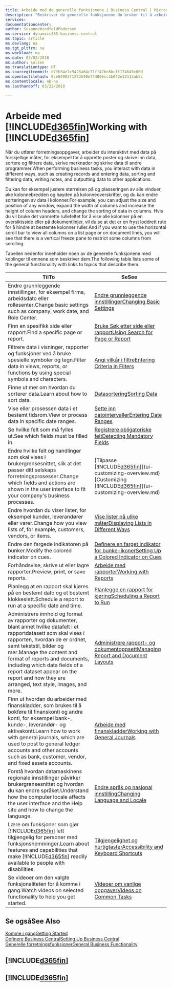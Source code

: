 ```yaml
---
title: Arbeide med de generelle funksjonene i Business Central | Microsoft-dokumentasjon
description: "Beskriver de generelle funksjonene du bruker til å arbeide med data i Business Central, for eksempel angi verdier, sortere data og bytte visninger."
services: 
documentationcenter: 
author: SusanneWindfeldPedersen
ms.service: dynamics365-business-central
ms.topic: article
ms.devlang: na
ms.tgt_pltfrm: na
ms.workload: na
ms.date: 03/02/2018
ms.author: solsen
ms.translationtype: HT
ms.sourcegitcommit: d7fb34e1c9428a64c71ff47be8bcff174649c00d
ms.openlocfilehash: 0ce84903f1273540e744006cc3b042e12113ab5c
ms.contentlocale: nb-no
ms.lasthandoff: 03/22/2018

---
```

# <a name="working-with-included365finincludesd365finmdmd"></a><span data-ttu-id="409f5-103">Arbeide med [!INCLUDE[d365fin](includes/d365fin_md.md)]</span><span class="sxs-lookup"><span data-stu-id="409f5-103">Working with [!INCLUDE[d365fin](includes/d365fin_md.md)]</span></span>
<span data-ttu-id="409f5-104">Når du utfører forretningsoppgaver, arbeider du interaktivt med data på forskjellige måter, for eksempel for å opprette poster og skrive inn data, sortere og filtrere data, skrive merknader og skrive data til andre programmer.</span><span class="sxs-lookup"><span data-stu-id="409f5-104">When performing business tasks, you interact with data in different ways, such as creating records and entering data, sorting and filtering data, writing notes, and outputting data to other applications.</span></span>

<span data-ttu-id="409f5-105">Du kan for eksempel justere størrelsen på og plasseringen av alle vinduer, øke kolonnebredden og høyden på kolonneoverskrifter, og du kan endre sorteringen av data i kolonner.</span><span class="sxs-lookup"><span data-stu-id="409f5-105">For example, you can adjust the size and position of any window, expand the width of columns and increase the height of column headers, and change the sorting of data in columns.</span></span> <span data-ttu-id="409f5-106">Hvis du vil bruke det vannrette rullefeltet for å vise alle kolonner på en oversiktsside eller på dokumentlinjer, vil du se at det er en fryst loddrett rute for å hindre at bestemte kolonner ruller.</span><span class="sxs-lookup"><span data-stu-id="409f5-106">And if you want to use the horizontal scroll bar to view all columns on a list page or on document lines, you will see that there is a vertical freeze pane to restrict some columns from scrolling.</span></span>

<span data-ttu-id="409f5-107">Tabellen nedenfor inneholder noen av de generelle funksjonene med koblinger til emnene som beskriver dem.</span><span class="sxs-lookup"><span data-stu-id="409f5-107">The following table lists some of the general functionality with links to topics that describe them.</span></span>

| <span data-ttu-id="409f5-108">Til</span><span class="sxs-lookup"><span data-stu-id="409f5-108">To</span></span> | <span data-ttu-id="409f5-109">Se</span><span class="sxs-lookup"><span data-stu-id="409f5-109">See</span></span> |
| --- | --- |
| <span data-ttu-id="409f5-110">Endre grunnleggende innstillinger, for eksempel firma, arbeidsdato eller rollesenter.</span><span class="sxs-lookup"><span data-stu-id="409f5-110">Change basic settings such as company, work date, and Role Center.</span></span> |[<span data-ttu-id="409f5-111">Endre grunnleggende innstillinger</span><span class="sxs-lookup"><span data-stu-id="409f5-111">Changing Basic Settings</span></span>](ui-change-basic-settings.md) |
| <span data-ttu-id="409f5-112">Finn en spesifikk side eller rapport.</span><span class="sxs-lookup"><span data-stu-id="409f5-112">Find a specific page or report.</span></span> |[<span data-ttu-id="409f5-113">Bruke Søk etter side eller rapport</span><span class="sxs-lookup"><span data-stu-id="409f5-113">Using Search for Page or Report</span></span>](ui-search.md) |
| <span data-ttu-id="409f5-114">Filtrere data i visninger, rapporter og funksjoner ved å bruke spesielle symboler og tegn.</span><span class="sxs-lookup"><span data-stu-id="409f5-114">Filter data in views, reports, or functions by using special symbols and characters.</span></span> |[<span data-ttu-id="409f5-115">Angi vilkår i filtre</span><span class="sxs-lookup"><span data-stu-id="409f5-115">Entering Criteria in Filters</span></span>](ui-enter-criteria-filters.md) |
| <span data-ttu-id="409f5-116">Finne ut mer om hvordan du sorterer data.</span><span class="sxs-lookup"><span data-stu-id="409f5-116">Learn about how to sort data.</span></span> |[<span data-ttu-id="409f5-117">Datasortering</span><span class="sxs-lookup"><span data-stu-id="409f5-117">Sorting Data</span></span>](ui-sorting.md) |
| <span data-ttu-id="409f5-118">Vise eller prosessen data i et bestemt tidsrom.</span><span class="sxs-lookup"><span data-stu-id="409f5-118">View or process data in specific date ranges.</span></span> |[<span data-ttu-id="409f5-119">Sette inn datointervaller</span><span class="sxs-lookup"><span data-stu-id="409f5-119">Entering Date Ranges</span></span>](ui-enter-date-ranges.md) |
| <span data-ttu-id="409f5-120">Se hvilke felt som må fylles ut.</span><span class="sxs-lookup"><span data-stu-id="409f5-120">See which fields must be filled in.</span></span> |[<span data-ttu-id="409f5-121">Registrere obligatoriske felt</span><span class="sxs-lookup"><span data-stu-id="409f5-121">Detecting Mandatory Fields</span></span>](ui-mandatory-fields.md) |
| <span data-ttu-id="409f5-122">Endre hvilke felt og handlinger som skal vises i brukergrensesnittet, slik at det passer ditt selskaps forretningsprosesser.</span><span class="sxs-lookup"><span data-stu-id="409f5-122">Change which fields and actions are shown in the user interface to fit your company's business processes.</span></span> |<span data-ttu-id="409f5-123">[Tilpasse [!INCLUDE[d365fin](includes/d365fin_md.md)]](ui-customizing-overview.md)</span><span class="sxs-lookup"><span data-stu-id="409f5-123">[Customizing [!INCLUDE[d365fin](includes/d365fin_md.md)]](ui-customizing-overview.md)</span></span> |
| <span data-ttu-id="409f5-124">Endre hvordan du viser lister, for eksempel kunder, leverandører eller varer.</span><span class="sxs-lookup"><span data-stu-id="409f5-124">Change how you view lists of, for example, customers, vendors, or items.</span></span> |[<span data-ttu-id="409f5-125">Vise lister på ulike måter</span><span class="sxs-lookup"><span data-stu-id="409f5-125">Displaying Lists in Different Ways</span></span>](across-display-lists-different-views.md) |
| <span data-ttu-id="409f5-126">Endre den fargede indikatoren på bunker.</span><span class="sxs-lookup"><span data-stu-id="409f5-126">Modify the colored indicator on cues.</span></span> |[<span data-ttu-id="409f5-127">Definere en farget indikator for bunke-ikoner</span><span class="sxs-lookup"><span data-stu-id="409f5-127">Setting Up a Colored Indicator on Cues</span></span>](ui-how-setup-colored-indicator-cues.md) |
|<span data-ttu-id="409f5-128">Forhåndsvise, skrive ut eller lagre rapporter.</span><span class="sxs-lookup"><span data-stu-id="409f5-128">Preview, print, or save reports.</span></span>|[<span data-ttu-id="409f5-129">Arbeide med rapporter</span><span class="sxs-lookup"><span data-stu-id="409f5-129">Working with Reports</span></span>](ui-work-report.md)|
| <span data-ttu-id="409f5-130">Planlegg at en rapport skal kjøres på en bestemt dato og et bestemt klokkeslett.</span><span class="sxs-lookup"><span data-stu-id="409f5-130">Schedule a report to run at a specific date and time.</span></span> |[<span data-ttu-id="409f5-131">Planlegge en rapport for kjøring</span><span class="sxs-lookup"><span data-stu-id="409f5-131">Scheduling a Report to Run</span></span>](ui-work-report.md#ScheduleReport) |
| <span data-ttu-id="409f5-132">Administrere innhold og format av rapporter og dokumenter, blant annet hvilke datafelt i et rapportdatasett som skal vises i rapporten, hvordan de er ordnet, samt tekststil, bilder og mer.</span><span class="sxs-lookup"><span data-stu-id="409f5-132">Manage the content and format of reports and documents, including which data fields of a report dataset appear on the report and how they are arranged, text style, images, and more.</span></span>|[<span data-ttu-id="409f5-133">Administrere rapport- og dokumentoppsett</span><span class="sxs-lookup"><span data-stu-id="409f5-133">Managing Report and Document Layouts</span></span>](ui-manage-report-layouts.md) |
| <span data-ttu-id="409f5-134">Finn ut hvordan du arbeider med finanskladder, som brukes til å bokføre til finanskonti og andre konti, for eksempel bank-, kunde-, leverandør- og aktivakonti.</span><span class="sxs-lookup"><span data-stu-id="409f5-134">Learn how to work with general journals, which are used to post to general ledger accounts and other accounts such as bank, customer, vendor, and fixed assets accounts.</span></span> |[<span data-ttu-id="409f5-135">Arbeide med finanskladder</span><span class="sxs-lookup"><span data-stu-id="409f5-135">Working with General Journals</span></span>](ui-work-general-journals.md) |
|<span data-ttu-id="409f5-136">Forstå hvordan datamaskinens regionale innstillinger påvirker brukergrensesnittet og hvordan du kan endre språket.</span><span class="sxs-lookup"><span data-stu-id="409f5-136">Understand how the computer locale affects the user interface and the Help site and how to change the language.</span></span>|[<span data-ttu-id="409f5-137">Endre språk og nasjonal innstilling</span><span class="sxs-lookup"><span data-stu-id="409f5-137">Changing Language and Locale</span></span>](about-locale-language.md)|
|<span data-ttu-id="409f5-138">Lære om funksjoner som gjør [!INCLUDE[d365fin](includes/d365fin_md.md)] lett tilgjengelig for personer med funksjonshemminger.</span><span class="sxs-lookup"><span data-stu-id="409f5-138">Learn about features and capabilities that make [!INCLUDE[d365fin](includes/d365fin_md.md)] readily available to people with disabilities.</span></span>|[<span data-ttu-id="409f5-139">Tilgjengelighet og hurtigtaster</span><span class="sxs-lookup"><span data-stu-id="409f5-139">Accessibility and Keyboard Shortcuts</span></span>](ui-accessibility.md)|
|<span data-ttu-id="409f5-140">Se videoer om den valgte funksjonaliteten for å komme i gang.</span><span class="sxs-lookup"><span data-stu-id="409f5-140">Watch videos on selected functionality to help you get started.</span></span>|[<span data-ttu-id="409f5-141">Videoer om vanlige oppgaver</span><span class="sxs-lookup"><span data-stu-id="409f5-141">Videos on Common Tasks</span></span>](across-videos.md)|  

## <a name="see-also"></a><span data-ttu-id="409f5-142">Se også</span><span class="sxs-lookup"><span data-stu-id="409f5-142">See Also</span></span>
[<span data-ttu-id="409f5-143">Komme i gang</span><span class="sxs-lookup"><span data-stu-id="409f5-143">Getting Started</span></span>](index.md)  
[<span data-ttu-id="409f5-144">Definere Business Central</span><span class="sxs-lookup"><span data-stu-id="409f5-144">Setting Up Business Central</span></span>](setup.md)  
[<span data-ttu-id="409f5-145">Generelle forretningsfunksjoner</span><span class="sxs-lookup"><span data-stu-id="409f5-145">General Business Functionality</span></span>](ui-across-business-areas.md)  

## [!INCLUDE[d365fin](includes/free_trial_md.md)]  
## [!INCLUDE[d365fin](includes/training_link_md.md)]

